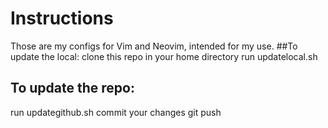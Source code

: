 # Instructions
Those are my configs for Vim and Neovim, intended for my use.
##To update the local:
clone this repo in your home directory
run updatelocal.sh

## To update the repo:
run updategithub.sh
commit your changes
git push
